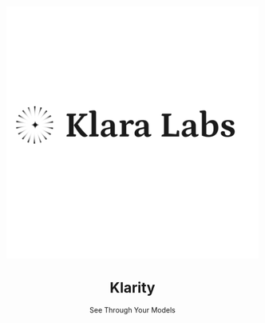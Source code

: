 <div align="center">
  <p>
    <img src="assets/klaralabs.svg" alt="Klarity Banner" width="600"/>
  </p>

  <h1>Klarity</h1>
  <p>See Through Your Models</p>
</div>
